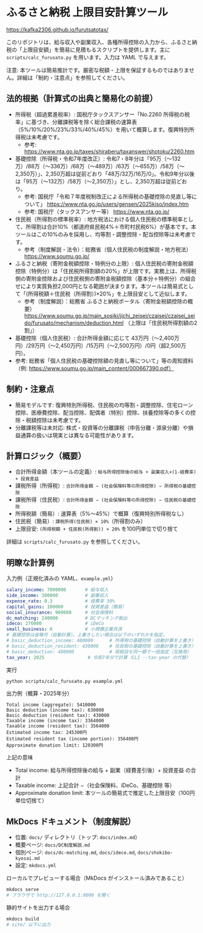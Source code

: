 # ふるさと納税 上限目安計算ツール

https://kafka2306.github.io/furutsatotax/

このリポジトリは、給与収入や副業収入、各種所得控除の入力から、ふるさと納税の「上限目安額」を簡易に見積もるスクリプトを提供します。主に `scripts/calc_furusato.py` を用います。入力は YAML で与えます。

注意: 本ツールは簡易推計です。厳密な税額・上限を保証するものではありません。詳細は「制約・注意点」を参照してください。

## 法的根拠（計算式の出典と簡易化の前提）
- 所得税（超過累進税率）: 国税庁タックスアンサー「No.2260 所得税の税率」に基づき、分離課税等を除く総合課税の速算表（5%/10%/20%/23%/33%/40%/45%）を用いて概算します。復興特別所得税は未考慮です。
  - 参考: https://www.nta.go.jp/taxes/shiraberu/taxanswer/shotoku/2260.htm
- 基礎控除（所得税・令和7年度改正）: 令和7・8年分は「95万（〜132万）/88万（〜336万）/68万（〜489万）/63万（〜655万）/58万（〜2,350万）」、2,350万超は従前どおり「48万/32万/16万/0」。令和9年分以後は「95万（〜132万）/58万（〜2,350万）」とし、2,350万超は従前どおり。
  - 参考: 国税庁「令和７年度税制改正による所得税の基礎控除の見直し等について」 https://www.nta.go.jp/users/gensen/2025kiso/index.htm
  - 参考: 国税庁（タックスアンサー等） https://www.nta.go.jp/
- 住民税（所得割の標準税率）: 地方税法における個人住民税の標準税率として、所得割は合計10%（都道府県民税4%＋市町村民税6%）が基本です。本ツールはこの10%のみを採用し、均等割・調整控除・配当控除等は未考慮です。
  - 参考（制度解説・法令）：総務省（個人住民税の制度解説・地方税法） https://www.soumu.go.jp/
- ふるさと納税（寄附金税額控除・特例分の上限）: 個人住民税の寄附金税額控除（特例分）は「住民税所得割額の20%」が上限です。実務上は、所得税側の寄附金控除および住民税側の寄附金税額控除（基本分＋特例分）の組合せにより実質負担2,000円となる範囲が決まります。本ツールは簡易式として「(所得税額＋住民税（所得割）)×20%」を上限目安として近似します。
  - 参考（制度解説）：総務省 ふるさと納税ポータル（寄附金税額控除の概要） https://www.soumu.go.jp/main_sosiki/jichi_zeisei/czaisei/czaisei_seido/furusato/mechanism/deduction.html （上限は「住民税所得割額の2割」）
 - 基礎控除（個人住民税）: 合計所得金額に応じて 43万円（〜2,400万円）/29万円（〜2,450万円）/15万円（〜2,500万円）/0円（超2,500万円）。
  - 参考: 総務省「個人住民税の基礎控除額の見直し等について」等の周知資料（例: https://www.soumu.go.jp/main_content/000667390.pdf）

## 制約・注意点
- 簡易モデルです: 復興特別所得税、住民税の均等割・調整控除、住宅ローン控除、医療費控除、配当控除、配偶者（特別）控除、扶養控除等の多くの控除・税額控除は未考慮です。
- 分離課税等は未対応: 株式・投資等の分離課税（申告分離・源泉分離）や損益通算の扱いは現実とは異なる可能性があります。

## 計算ロジック（概要）
- 合計所得金額（本ツールの定義）: `給与所得控除後の給与 + 副業収入×(1-経費率) + 投資差益`
- 課税所得（所得税）: `合計所得金額 − (社会保険料等の所得控除) − 所得税の基礎控除`
- 課税所得（住民税）: `合計所得金額 − (社会保険料等の所得控除) − 住民税の基礎控除`
- 所得税額（簡易）: 速算表（5%〜45%）で概算（復興特別所得税なし）
- 住民税（簡易）: `課税所得(住民税) × 10%`（所得割のみ）
- 上限目安: `(所得税額 + 住民税(所得割)) × 20%` を100円単位で切り捨て

詳細は `scripts/calc_furusato.py` を参照してください。

## 明瞭な計算例

入力例（正規化済みの YAML、`example.yml`）
```yaml
salary_income: 7000000       # 給与収入
side_income: 300000          # 副業収入
expense_rate: 0.3            # 経費率 30%
capital_gains: 100000        # 投資差益（簡易）
social_insurance: 900000     # 社会保険料
dc_matching: 240000          # DCマッチング拠出
ideco: 276000                # iDeCo
small_business: 0            # 小規模企業共済
# 基礎控除は省略可（自動計算）。上書きしたい場合は以下のいずれかを指定。
# basic_deduction_income: 480000      # 所得税の基礎控除（自動計算を上書き）
# basic_deduction_resident: 430000    # 住民税の基礎控除（自動計算を上書き）
# basic_deduction: 480000             # 両税目を同一額で一括指定（互換用）
tax_year: 2025                # 令和7年分で計算（CLI --tax-year の代替）
```

実行
```bash
python scripts/calc_furusato.py example.yml
```

出力例（概算・2025年分）
```text
Total income (aggregate): 5410000
Basic deduction (income tax): 630000
Basic deduction (resident tax): 430000
Taxable income (income tax): 3364000
Taxable income (resident tax): 3564000
Estimated income tax: 245300円
Estimated resident tax (income portion): 356400円
Approximate donation limit: 120300円
```

上記の意味
- Total income: 給与所得控除後の給与 + 副業（経費差引後）+ 投資差益 の合計
- Taxable income: 上記合計 −（社会保険料、iDeCo、基礎控除 等）
- Approximate donation limit: 本ツールの簡易式で推定した上限目安（100円単位切捨て）


## MkDocs ドキュメント（制度解説）
- 位置: `docs/` ディレクトリ（トップ: `docs/index.md`）
- 概要ページ: `docs/DC制度解説.md`
- 個別ページ: `docs/dc-matching.md`, `docs/ideco.md`, `docs/shokibo-kyosai.md`
- 設定: `mkdocs.yml`

ローカルでプレビューする場合（MkDocs がインストール済みであること）
```bash
mkdocs serve
# ブラウザで http://127.0.0.1:8000 を開く
```
静的サイトを出力する場合
```bash
mkdocs build
# site/ 以下に出力
```